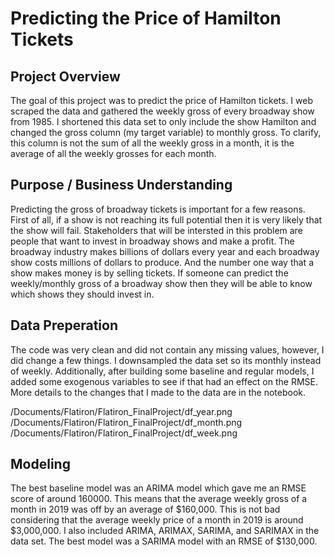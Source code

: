 
# Predicting the Price of Hamilton Tickets


## Project Overview
The goal of this project was to predict the price of Hamilton tickets. I web scraped the data and gathered the weekly gross of every broadway show from 1985. I shortened this data set to only include the show Hamilton and changed the gross column (my target variable) to monthly gross. To clarify, this column is not the sum of all the weekly gross in a month, it is the average of all the weekly grosses for each month.

## Purpose / Business Understanding
Predicting the gross of broadway tickets is important for a few reasons. First of all, if a show is not reaching its full potential then it is very likely that the show will fail. Stakeholders that will be intersted in this problem are people that want to invest in broadway shows and make a profit. The broadway industry makes billions of dollars every year and each broadway show costs millions of dollars to produce. And the number one way that a show makes money is by selling tickets. If someone can predict the weekly/monthly gross of a broadway show then they will be able to know which shows they should invest in. 

## Data Preperation
The code was very clean and did not contain any missing values, however, I did change a few things. I downsampled the data set so its monthly instead of weekly. Additionally, after building some baseline and regular models, I added some exogenous variables to see if that had an effect on the RMSE. More details to the changes that I made to the data are in the notebook. 

/Documents/Flatiron/Flatiron_FinalProject/df_year.png
/Documents/Flatiron/Flatiron_FinalProject/df_month.png
/Documents/Flatiron/Flatiron_FinalProject/df_week.png

## Modeling
The best baseline model was an ARIMA model which gave me an RMSE score of around 160000. This means that the average weekly gross of a month in 2019 was off by an average of $160,000. This is not bad considering that the average weekly price of a month in 2019 is around $3,000,000. I also included ARIMA, ARIMAX, SARIMA, and SARIMAX in the data set. The best model was a SARIMA model with an RMSE of $130,000. 

